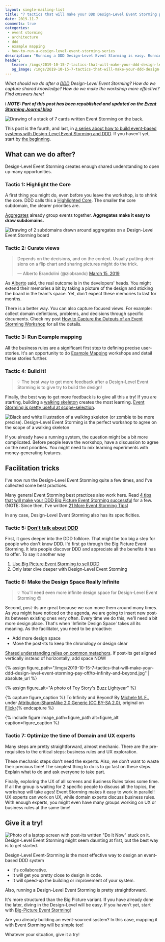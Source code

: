 ```yaml
---
layout: single-mailing-list
title: "7 tactics that will make your DDD Design-Level Event Storming pay-off"
date: 2019-11-7
comments: true
categories:
 - event storming
 - architecture
 - ddd
 - example mapping
 - how-to-run-a-design-level-event-storming-series
description: "Running a DDD Design-Level Event Storming is easy. Running a great one is hard! This post is here to help you. It contains facilitation tricks to maximize the return on invested time. It also details workshop-closing activities to decide what to do next."
header:
   teaser: /imgs/2019-10-15-7-tactics-that-will-make-your-ddd-design-level-event-storming-pay-off/7-design-level-event-storming-tactics-teaser.jpeg
   og_image: /imgs/2019-10-15-7-tactics-that-will-make-your-ddd-design-level-event-storming-pay-off/7-design-level-event-storming-tactics-og.jpeg
---
```

_What should we do after a [DDD](https://en.wikipedia.org/wiki/Domain-driven_design) Design-Level Event Storming? How do we capture shared knowledge? How do we make the workshop more effective? Find answers here!_

ℹ️ _**NOTE: Part of this post has been republished and updated on the [Event Storming Journal blog](https://www.eventstormingjournal.com)**_

![Drawing of a stack of 7 cards written Event Storming on the back.]({{site.url}}/imgs/2019-10-15-7-tactics-that-will-make-your-ddd-design-level-event-storming-pay-off/7-design-level-event-storming-tactics.jpeg)

This post is the fourth, and last, in [a series about how to build event-based systems with Design-Level Event Storming and DDD]({{site.url}}/categories/#how-to-run-a-design-level-event-storming-series). If you haven't yet, start by [the beginning]({{site.url}}/why-should-we-use-design-level-event-storming-for-ddd/).

## What can we do after?

Design-Level Event Storming creates enough shared understanding to open up many opportunities.

### Tactic 1: Highlight the Core

A first thing you might do, even before you leave the workshop, is to shrink the core. DDD calls this a [Highlighted Core](http://ddd.fed.wiki.org/view/highlighted-core). The smaller the core subdomain, the clearer priorities are.

[Aggregates](https://martinfowler.com/bliki/DDD_Aggregate.html) already group events together. **Aggregates make it easy to draw subdomains.**

![Drawing of 2 subdomains drawn around aggregates on a Design-Level Event Storming board]({{site.url}}/imgs/2019-10-15-7-tactics-that-will-make-your-ddd-design-level-event-storming-pay-off/subdomains-design-level-event-storming.jpeg)

### Tactic 2: Curate views

<blockquote class="twitter-tweet"><p lang="en" dir="ltr">Depends on the decisions, and on the context. Usually putting decisions on a flip chart and sharing pictures might do the trick.</p>&mdash; Alberto Brandolini (@ziobrando) <a href="https://twitter.com/ziobrando/status/1106599987625058304?ref_src=twsrc%5Etfw">March 15, 2019</a></blockquote> <script async src="https://platform.twitter.com/widgets.js" charset="utf-8"></script>

As [Alberto](https://twitter.com/ziobrando) said, the real outcome is in the developers' heads. You might extend their memories a bit by taking a picture of the design and sticking the board in the team's space. Yet, don't expect these memories to last for months.

There is a better way. You can also capture focused views. For example: collect domain definitions, problems, and decisions through specific documents. Check my post [How to Capture the Outputs of an Event Storming Workshop]({{site.url}}/how-to-capture-the-outputs-of-an-event-storming-workshop/) for all the details.

### Tactic 3: Run Example mapping

All the business rules are a significant first step to defining precise user-stories. It's an opportunity to do [Example Mapping](https://cucumber.io/blog/example-mapping-introduction/) workshops and detail these stories further.

### Tactic 4: Build it!

> 💡 The best way to get more feedback after a Design-Level Event Storming is to give try to build the design!

Finally, the best way to get more feedback is to give all this a try! If you are starting, building a [walking skeleton](https://codeclimate.com/blog/kickstart-your-next-project-with-a-walking-skeleton/) creates the most learning. [Event Storming is pretty useful at scope-selection]({{site.url}}/how-to-fight-priority-paralysis-with-event-storming-and-ddd/).

![Black and white illustration of a walking skeleton (or zombie to be more precise). Design-Level Event Storming is the perfect workshop to agree on the scope of a walking skeleton]({{site.url}}/imgs/2019-10-15-7-tactics-that-will-make-your-ddd-design-level-event-storming-pay-off/walking-skeleton.jpg)

If you already have a running system, the question might be a bit more complicated. Before people leave the workshop, have a discussion to agree on the next priorities. You might need to mix learning experiments with money-generating features.

## Facilitation tricks

I've now run the Design-Level Event Storming quite a few times, and I've collected some best practices.

Many general Event Storming best practices also work here. Read [4 tips that will make your DDD Big Picture Event Storming successful]({{site.url}}/4-tips-that-will-make-your-ddd-big-picture-event-storming-successful/) for a few. (NOTE: Since then, I've written [21 More Event Storming Tips]({{site.url}}/21-more-event-storming-tips-part-1-understanding-and-rhythm/))

In any case, Design-Level Event Storming also has its specificities.

### Tactic 5: [Don't talk about DDD]({{site.url}}/first-rule-of-ddd-is-lets-not-talk-about-ddd/)

First, it goes deeper into the DDD folklore. That might be too big a step for people who don't know DDD. I'd first go through the Big Picture Event Storming. It lets people discover DDD and appreciate all the benefits it has to offer. To say it another way

1.  [Use Big Picture Event Storming to sell DDD]({{site.url}}/how-to-use-event-storming-to-introduce-domain-driven-design/)
2.  Only later dive deeper with Design-Level Event Storming

### Tactic 6: Make the Design Space Really Infinite

> 💡 You'll need even more infinite design space for Design-Level Event Storming 😉

Second, post-its are great because we can move them around many times. As you might have noticed on the agenda, we are going to insert new post-its between existing ones very often. Every time we do this, we'll need a bit more design place. That's when 'Infinite Design Space' takes all its meaning. As the facilitator, you need to be proactive:

*   Add more design space
*   Move the post-its to keep the chronology or design clear

[Shared understanding relies on common metaphors](https://www.goodreads.com/book/show/34459.Metaphors_We_Live_By). If post-its get aligned vertically instead of horizontally, add space NOW!

{% assign figure_path="/imgs/2019-10-15-7-tactics-that-will-make-your-ddd-design-level-event-storming-pay-off/to-infinity-and-beyond.jpg" | absolute_url %}

{% assign figure_alt="A photo of Toy Story's Buzz Lightyear" %}

{% capture figure_caption %}
To Infinity and Beyond! By [Michele M. F.](https://www.flickr.com/photos/e-coli/), under [Attribution-ShareAlike 2.0 Generic (CC BY-SA 2.0)](https://creativecommons.org/licenses/by-sa/2.0/), original on [Flickr](https://www.flickr.com/photos/e-coli/10923806663){% endcapture %}

{% include figure image_path=figure_path alt=figure_alt caption=figure_caption %}

### Tactic 7: Optimize the time of Domain and UX experts

Many steps are pretty straightforward, almost mechanic. There are the pre-requisites to the critical steps: business rules and UX exploration.

These mechanic steps don't need the experts. Also, we don't want to waste their precious time! The simplest thing to do is to go fast on these steps. Explain what to do and ask everyone to take part.

Finally, exploring the UX of all screens and Business Rules takes some time. If all the group is waiting for 2 specific people to discuss all the topics, the workshop will take ages! Event Storming makes it easy to work in parallel! UX experts can work on UX, while domain experts discuss business rules. With enough experts, you might even have many groups working on UX or business rules at the same time!

## Give it a try!

![Photo of a laptop screen with post-its written "Do It Now" stuck on it. Design-Level Event Storming might seem daunting at first, but the best way is to get started.]({{site.url}}/imgs/2019-10-15-7-tactics-that-will-make-your-ddd-design-level-event-storming-pay-off/do-it-now.jpg)

Design-Level Event-Storming is the most effective way to design an event-based DDD system

*   It's collaborative.
*   It will get you pretty close to design in code.
*   It will speed-up the building or improvement of your system.

Also, running a Design-Level Event Storming is pretty straightforward.

It's more structured than the Big Picture variant. If you have already done the later, diving in the Design-Level will be easy. If you haven't yet, start with [Big-Picture Event Storming!]({{site.url}}/detailed-agenda-of-a-ddd-big-picture-event-storming-part-1/)

Are you already building an event-sourced system? In this case, mapping it with Event Storming will be simple too!

Whatever your situation, give it a try!
